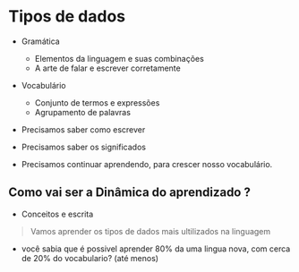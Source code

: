# Tipos de dados 

* Gramática
  * Elementos da linguagem e suas combinações 
  * A arte de falar e escrever corretamente 
* Vocabulário 
  * Conjunto de termos e expressões
  * Agrupamento de palavras 

* Precisamos saber como escrever 
* Precisamos saber os significados 
* Precisamos continuar aprendendo, para crescer nosso vocabulário. 

## Como vai ser a Dinâmica do aprendizado ?

* Conceitos e escrita 

> Vamos aprender os tipos de dados mais ultilizados na linguagem 
  * você sabia que é possivel aprender 80% da uma lingua nova, com cerca de 20% do vocabulario? (até menos)
  
